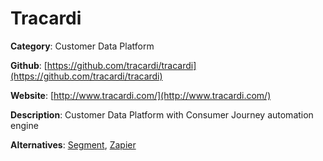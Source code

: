 
# Tracardi

**Category**: Customer Data Platform

**Github**: [https://github.com/tracardi/tracardi](https://github.com/tracardi/tracardi)

**Website**: [http://www.tracardi.com/](http://www.tracardi.com/)

**Description**:
Customer Data Platform with Consumer Journey automation engine

**Alternatives**: [Segment](https://segment.com/), [Zapier](https://zapier.com/)
